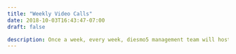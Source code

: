 ```yaml
---
title: "Weekly Video Calls"
date: 2018-10-03T16:43:47-07:00
draft: false

description: Once a week, every week, diesmo5 management team will host a video call for you to join in on. We make presentations, share stories about creative business and field questions from everyone on the call. This is exclusive to this group - you can't get it anywhere else.
---
```

